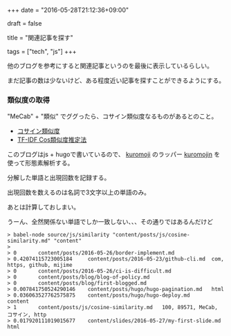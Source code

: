 +++
date = "2016-05-28T21:12:36+09:00"

draft = false

title = "関連記事を探す"

tags = ["tech", "js"]
+++

他のブログを参考にすると関連記事というのを最後に表示しているらしい。

まだ記事の数は少ないけど、ある程度近い記事を探すことができるようにする。

### 類似度の取得

"MeCab" + "類似" でググったら、コサイン類似度なるものがあるとのこと。

- [コサイン類似度](http://www.cse.kyoto-su.ac.jp/~g0846020/keywords/cosinSimilarity.html)
- [TF-IDF Cos類似度推定法](http://qiita.com/nmbakfm/items/6bb91b89571dd68fcea6)

このブログはjs + hugoで書いているので、
[kuromoji](https://www.npmjs.com/package/kuromoji) のラッパー
[kuromojin](https://www.npmjs.com/package/kuromojin) を使って形態素解析する。

分解した単語と出現回数を記録する。

<script src="http://gist-it.appspot.com/github.com/mijime/mijime.github.io/blob/content/source/js/similarity/index.js?slice=50:75"></script>

出現回数を数えるのは名詞で3文字以上の単語のみ。

<script src="http://gist-it.appspot.com/github.com/mijime/mijime.github.io/blob/content/source/js/similarity/index.js?slice=30:40"></script>

あとは計算しておしまい。

<script src="http://gist-it.appspot.com/github.com/mijime/mijime.github.io/blob/content/source/js/similarity/index.js?slice=70:100"></script>

うーん、全然関係ない単語でしか一致しない、、、その通りではあるんだけど


```
> babel-node source/js/similarity "content/posts/js/cosine-similarity.md" "content"
>
> 0       content/posts/2016-05-26/border-implement.md
> 0.42074115723005184     content/posts/2016-05-23/github-cli.md  com, https, github, mijime
> 0       content/posts/2016-05-26/ci-is-difficult.md
> 0       content/posts/blog/blog-of-policy.md
> 0       content/posts/blog/first-blogged.md
> 0.007841750524290146    content/posts/hugo/hugo-pagination.md   html
> 0.036063527762575875    content/posts/hugo/hugo-deploy.md       content
> 1       content/posts/js/cosine-similarity.md   100, 89571, MeCab, コサイン, http
> 0.017920111019015677    content/slides/2016-05-27/my-first-slide.md     html
```

